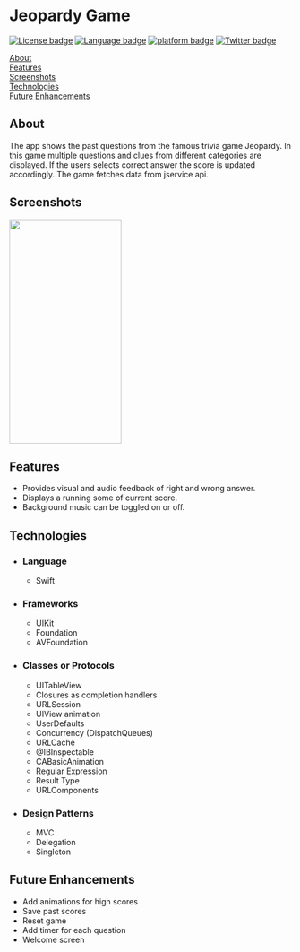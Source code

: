 # Jeopardy Game
[![License badge](https://img.shields.io/badge/License-MIT-yellow.svg)](https://shields.io/) [![Language badge](https://img.shields.io/badge/Swift-5.2-orange.svg)](https://shields.io/) [![platform badge](https://img.shields.io/badge/platform-iOS-lightgrey.svg)](https://shields.io/) [![Twitter badge](https://img.shields.io/badge/twitter-@shruti1512-blue.svg)](https://shields.io/)

[About](#about)<br/>
[Features](#features)<br/>
[Screenshots](#screenshots)<br/>
[Technologies](#tech)<br/>
[Future Enhancements](#future)<br/>

## About
<a name = "about" /> The app shows the past questions from the famous trivia game Jeopardy. In this game multiple questions and clues from different categories are displayed. If the users selects correct answer the score is updated accordingly. The game fetches data from jservice api.

## Screenshots
<a name = "screenshots" />  

<img src="Screenshots/jQuiz.gif" width="200" height="400"> 

## Features
<a name = "features" />

- Provides visual and audio feedback of right and wrong answer.
- Displays a running some of current score.
- Background music can be toggled on or off.

## Technologies 

<a name = "tech" />

- ### Language ### 

  - Swift 

- ### Frameworks ###

  - UIKit
  - Foundation
  - AVFoundation

- ### Classes or Protocols ###

  - UITableView
  - Closures as completion handlers
  - URLSession
  - UIView animation
  - UserDefaults
  - Concurrency (DispatchQueues)
  - URLCache
  - @IBInspectable
  - CABasicAnimation
  - Regular Expression
  - Result Type
  - URLComponents

- ### Design Patterns ###

  - MVC
  - Delegation
  - Singleton

## Future Enhancements
<a name = "future" /> 

 - Add animations for high scores
 - Save past scores
 - Reset game
 - Add timer for each question
 - Welcome screen 
